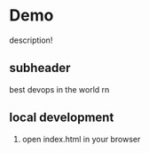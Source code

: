 # Demo

description!

## subheader

best devops in the world rn

## local development

1. open index.html in your browser
